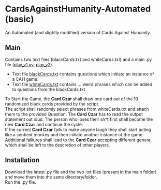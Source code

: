 # CardsAgainstHumanity-Automated (basic) 
An Automated (and slightly modified) version of Cards Against Humanity.  

## Main  
Contains two text files (blackCards.txt and whiteCards.txt) and a main .py file ([play_v1.py](main/play_v1.py), [play_v2](main/play_v2.py)).  
- Text file [blackCards.txt](main/blackCards.txt) contains questions which initiate an instance of a CAH game.
- Text file [whiteCards.txt](main/whiteCards.txt) contains ... weird phrases which can be added to questions from the blackCards.txt 

To Start the Game, the **Card Czar** shall draw one card out of the 10 randomized black cards provided by the script.  
The script shall randomly select phrases from whiteCards.txt and attach them to the provided Question. The **Card Czar** has to read the output statement out loud.
The person who loses their sh\*t first shall become the new **Card Czar** and continue the cycle.  
If the current **Card Czar** fails to make anyone laugh they shall start acting like a sentient monkey and then initiate another instance of the game.  
Additional failiures shall lead to the **Card Czar** accepting different genera, which shall be left to the descretion of other players.

## Installation  
Download the latest .py file and the two .txt files (present in the main folder) and move them into the same directory/folder.  
Run the .py file.
